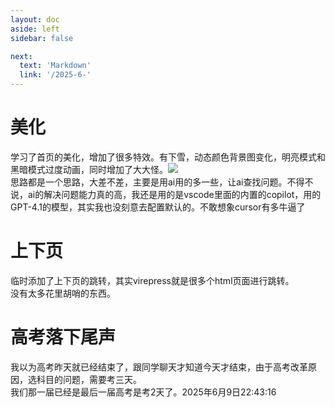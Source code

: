 ```yaml
---
layout: doc
aside: left
sidebar: false

next:
  text: 'Markdown'
  link: '/2025-6-'
---
```

# 美化
学习了首页的美化，增加了很多特效。有下雪，动态颜色背景图变化，明亮模式和黑暗模式过度动画，同时增加了大大怪。![](/ddg.ico)  
思路都是一个思路，大差不差，主要是用ai用的多一些，让ai查找问题。不得不说，ai的解决问题能力真的高，我还是用的是vscode里面的内置的copilot，用的GPT-4.1的模型，其实我也没刻意去配置默认的。不敢想象cursor有多牛逼了  
# 上下页
临时添加了上下页的跳转，其实virepress就是很多个html页面进行跳转。  
没有太多花里胡哨的东西。
# 高考落下尾声
我以为高考昨天就已经结束了，跟同学聊天才知道今天才结束，由于高考改革原因，选科目的问题，需要考三天。  
我们那一届已经是最后一届高考是考2天了。2025年6月9日22:43:16